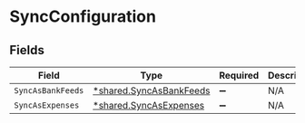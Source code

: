 # SyncConfiguration


## Fields

| Field                                                                    | Type                                                                     | Required                                                                 | Description                                                              |
| ------------------------------------------------------------------------ | ------------------------------------------------------------------------ | ------------------------------------------------------------------------ | ------------------------------------------------------------------------ |
| `SyncAsBankFeeds`                                                        | [*shared.SyncAsBankFeeds](../../../pkg/models/shared/syncasbankfeeds.md) | :heavy_minus_sign:                                                       | N/A                                                                      |
| `SyncAsExpenses`                                                         | [*shared.SyncAsExpenses](../../../pkg/models/shared/syncasexpenses.md)   | :heavy_minus_sign:                                                       | N/A                                                                      |
